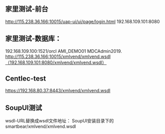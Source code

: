 ## 家里测试-前台

http://115.238.36.166:10015/uap-ui/ui/page/login.html
192.168.109.101:8080


## 家里测试-数据库：
192.168.109.100:1521/orcl
AMI_DEMO01
MDCAdmin2019.
http://115.238.36.166:10015/xmlvend/xmlvend.wsdl（192.168.109.101:8080/xmlvend/xmlvend.wsdl）


## Centlec-test
https://192.168.80.37:8443/xmlvend/xmlvend.wsdl


## SoupUI测试
wsdl-URL替换成wsdl文件地址：
SoupUI安装目录下的smartbear/xmlvend/xmlvend.wsdl


